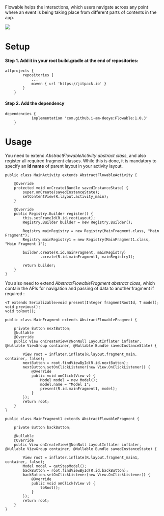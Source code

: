 Flowable helps the interactions, which users navigate across any point where an event is being taking place from different parts of contents in the app.

[![](https://jitpack.io/v/i-am-deoye/Flowable.svg)](https://jitpack.io/#i-am-deoye/Flowable)

# Setup
#### Step 1. Add it in your root build.gradle at the end of repositories:

```
allprojects {
		repositories {
			...
			maven { url 'https://jitpack.io' }
		}
	}
```
#### Step 2. Add the dependency
```
dependencies {
	        implementation 'com.github.i-am-deoye:Flowable:1.0.3'
	}
```

# Usage

You need to extend *AbstractFlowableActivity abstract class*, and also register all required fragment classes. While this is done, it is mandatory to specify an **id name** of parent layout in your activity layout.

```
public class MainActivity extends AbstractFlowableActivity {

    @Override
    protected void onCreate(Bundle savedInstanceState) {
        super.onCreate(savedInstanceState);
        setContentView(R.layout.activity_main);
    }

    @Override
    public Registry.Builder register() {
        this.setFrameId(R.id.rootLayout);
        Registry.Builder builder = new Registry.Builder();

        Registry mainRegistry = new Registry(MainFragment.class, "Main Fragment");
        Registry mainRegistry1 = new Registry(MainFragment1.class, "Main Fragment 1");

        builder.create(R.id.mainFragment, mainRegistry)
                .create(R.id.mainFragment1, mainRegistry1);

        return builder;
    }
}
```


You also need to extend *AbstractFlowableFragment abstract class*, which contain the APIs for navigation and passing of data to another fragment if required :

```
<T extends Serializable>void present(Integer fragmentRootId, T model);
void previous();
void toRoot();
```

```
public class MainFragment extends AbstractFlowableFragment {

    private Button nextButton;
    @Nullable
    @Override
    public View onCreateView(@NonNull LayoutInflater inflater, @Nullable ViewGroup container, @Nullable Bundle savedInstanceState) {

        View root = inflater.inflate(R.layout.fragment_main, container, false);
        nextButton = root.findViewById(R.id.nextButton);
        nextButton.setOnClickListener(new View.OnClickListener() {
            @Override
            public void onClick(View v) {
                Model model = new Model();
                model.name = "Model 1";
                present(R.id.mainFragment1, model);
            }
        });
        return root;
    }
}
```

```
public class MainFragment1 extends AbstractFlowableFragment {

    private Button backButton;

    @Nullable
    @Override
    public View onCreateView(@NonNull LayoutInflater inflater, @Nullable ViewGroup container, @Nullable Bundle savedInstanceState) {

        View root = inflater.inflate(R.layout.fragment_main1, container, false);
        Model model = getStepModel();
        backButton = root.findViewById(R.id.backButton);
        backButton.setOnClickListener(new View.OnClickListener() {
            @Override
            public void onClick(View v) {
                toRoot();
            }
        });
        return root;
    }
}
```
